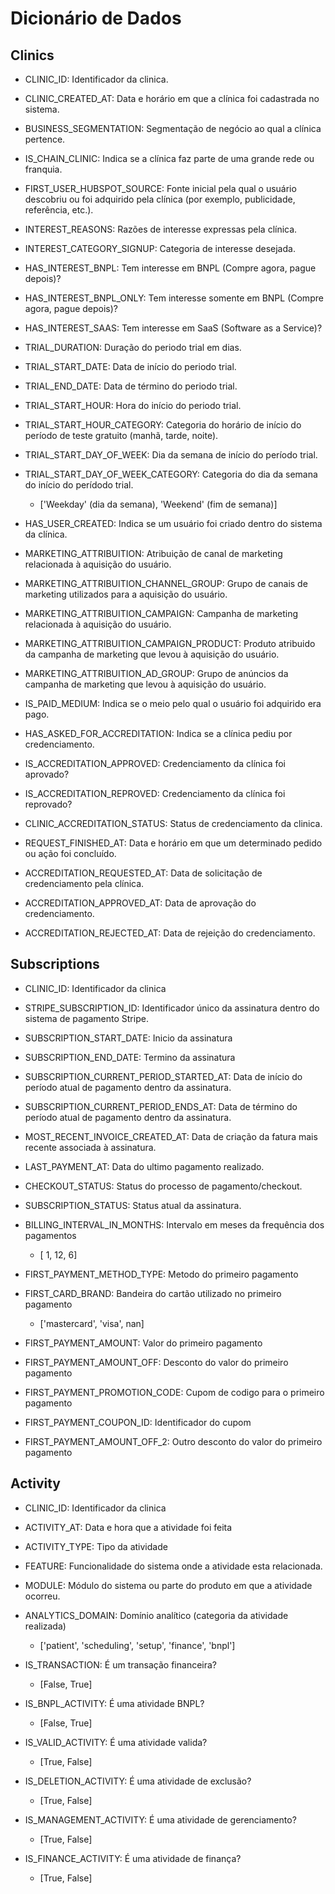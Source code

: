 # **Dicionário de Dados**

## **Clinics**
* CLINIC_ID: Identificador da clinica.

* CLINIC_CREATED_AT: Data e horário em que a clínica foi cadastrada no sistema.

* BUSINESS_SEGMENTATION: Segmentação de negócio ao qual a clínica pertence.

* IS_CHAIN_CLINIC: Indica se a clínica faz parte de uma grande rede ou franquia.

* FIRST_USER_HUBSPOT_SOURCE: Fonte inicial pela qual o usuário descobriu ou foi adquirido pela clínica (por exemplo, publicidade, referência, etc.). 

* INTEREST_REASONS: Razões de interesse expressas pela clínica.

* INTEREST_CATEGORY_SIGNUP: Categoria de interesse desejada. 

* HAS_INTEREST_BNPL: Tem interesse em BNPL (Compre agora, pague depois)? 

* HAS_INTEREST_BNPL_ONLY: Tem interesse somente em BNPL (Compre agora, pague depois)? 

* HAS_INTEREST_SAAS: Tem interesse em SaaS (Software as a Service)? 

* TRIAL_DURATION: Duração do periodo trial em dias.

* TRIAL_START_DATE: Data de início do periodo trial.

* TRIAL_END_DATE: Data de término do periodo trial.

* TRIAL_START_HOUR: Hora do início do periodo trial.

* TRIAL_START_HOUR_CATEGORY: Categoria do horário de início do período de teste gratuito (manhã, tarde, noite).

* TRIAL_START_DAY_OF_WEEK: Dia da semana de início do período trial.

* TRIAL_START_DAY_OF_WEEK_CATEGORY: Categoria do dia da semana do início do perídodo trial.
    * ['Weekday' (dia da semana), 'Weekend' (fim de semana)]

* HAS_USER_CREATED: Indica se um usuário foi criado dentro do sistema da clínica. 

* MARKETING_ATTRIBUITION: Atribuição de canal de marketing relacionada à aquisição do usuário.

* MARKETING_ATTRIBUITION_CHANNEL_GROUP: Grupo de canais de marketing utilizados para a aquisição do usuário.

* MARKETING_ATTRIBUITION_CAMPAIGN: Campanha de marketing relacionada à aquisição do usuário.

* MARKETING_ATTRIBUITION_CAMPAIGN_PRODUCT: Produto atribuido da campanha de marketing que levou à aquisição do usuário.

* MARKETING_ATTRIBUITION_AD_GROUP: Grupo de anúncios da campanha de marketing que levou à aquisição do usuário.

* IS_PAID_MEDIUM: Indica se o meio pelo qual o usuário foi adquirido era pago. 

* HAS_ASKED_FOR_ACCREDITATION: Indica se a clínica pediu por credenciamento.

* IS_ACCREDITATION_APPROVED: Credenciamento da clínica foi aprovado?

* IS_ACCREDITATION_REPROVED: Credenciamento da clínica foi reprovado?

* CLINIC_ACCREDITATION_STATUS: Status de credenciamento da clinica.

* REQUEST_FINISHED_AT: Data e horário em que um determinado pedido ou ação foi concluído.

* ACCREDITATION_REQUESTED_AT: Data de solicitação de credenciamento pela clínica.

* ACCREDITATION_APPROVED_AT: Data de aprovação do credenciamento.

* ACCREDITATION_REJECTED_AT: Data de rejeição do credenciamento.

## **Subscriptions**
* CLINIC_ID: Identificador da clinica

* STRIPE_SUBSCRIPTION_ID: Identificador único da assinatura dentro do sistema de pagamento Stripe.

* SUBSCRIPTION_START_DATE: Inicio da assinatura

* SUBSCRIPTION_END_DATE: Termino da assinatura

* SUBSCRIPTION_CURRENT_PERIOD_STARTED_AT: Data de início do período atual de pagamento dentro da assinatura.

* SUBSCRIPTION_CURRENT_PERIOD_ENDS_AT: Data de término do período atual de pagamento dentro da assinatura.

* MOST_RECENT_INVOICE_CREATED_AT: Data de criação da fatura mais recente associada à assinatura.

* LAST_PAYMENT_AT: Data do ultimo pagamento realizado.

* CHECKOUT_STATUS: Status do processo de pagamento/checkout.

* SUBSCRIPTION_STATUS: Status atual da assinatura.

* BILLING_INTERVAL_IN_MONTHS: Intervalo em meses da frequência dos pagamentos
    * [ 1, 12, 6]

* FIRST_PAYMENT_METHOD_TYPE: Metodo do primeiro pagamento

* FIRST_CARD_BRAND: Bandeira do cartão utilizado no primeiro pagamento
    * ['mastercard', 'visa', nan]

* FIRST_PAYMENT_AMOUNT: Valor do primeiro pagamento

* FIRST_PAYMENT_AMOUNT_OFF: Desconto do valor do primeiro pagamento

* FIRST_PAYMENT_PROMOTION_CODE: Cupom de codigo para o primeiro pagamento

* FIRST_PAYMENT_COUPON_ID: Identificador do cupom

* FIRST_PAYMENT_AMOUNT_OFF_2: Outro desconto do valor do primeiro pagamento

## **Activity**
* CLINIC_ID: Identificador da clinica

* ACTIVITY_AT: Data e hora que a atividade foi feita

* ACTIVITY_TYPE: Tipo da atividade

* FEATURE: Funcionalidade do sistema onde a atividade esta relacionada.

* MODULE: Módulo do sistema ou parte do produto em que a atividade ocorreu.

* ANALYTICS_DOMAIN: Domínio analítico (categoria da atividade realizada)
    * ['patient', 'scheduling', 'setup', 'finance', 'bnpl']

* IS_TRANSACTION: É um transação financeira?
    * [False, True]

* IS_BNPL_ACTIVITY: É uma atividade BNPL?
    * [False, True]

* IS_VALID_ACTIVITY: É uma atividade valida?
    * [True, False]

* IS_DELETION_ACTIVITY: É uma atividade de exclusão?
    * [True, False]

* IS_MANAGEMENT_ACTIVITY: É uma atividade de gerenciamento?
    * [True, False]

* IS_FINANCE_ACTIVITY: É uma atividade de finança?
    * [True, False]